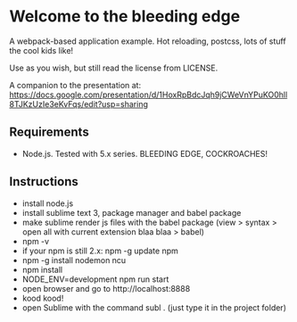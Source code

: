 Welcome to the bleeding edge
=============================

A webpack-based application example. Hot reloading, postcss, lots of stuff the cool kids like!

Use as you wish, but still read the license from LICENSE.

A companion to the presentation at: https://docs.google.com/presentation/d/1HoxRpBdcJqh9jCWeVnYPuKO0hll8TJKzUzIe3eKvFqs/edit?usp=sharing

Requirements
-------------

- Node.js. Tested with 5.x series. BLEEDING EDGE, COCKROACHES!

Instructions
-------------

- install node.js
- install sublime text 3, package manager and babel package
- make sublime render js files with the babel package (view > syntax > open all with current extension blaa blaa > babel)
- npm -v
- if your npm is still 2.x: npm -g update npm
- npm -g install nodemon ncu
- npm install
- NODE_ENV=development npm run start
- open browser and go to http://localhost:8888
- kood kood!
- open Sublime with the command subl .
 (just type it in the project folder)
